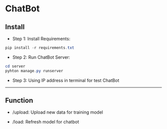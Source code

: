 # ChatBot
## Install
* Step 1: Install Requirements:

```powershell
pip install -r requirements.txt
```

* Step 2: Run ChatBot Server:

```powershell
cd server
pyhton manage.py runserver 
```

* Step 3: Using IP address in terminal for test ChatBot

***

## Function
* /upload: Upload new data for training model 

* /load: Refresh model for chatbot   